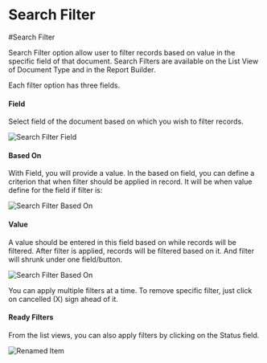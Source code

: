 # Search Filter

#Search Filter

Search Filter option allow user to filter records based on value in the specific field of that document. Search Filters are available on the List View of Document Type and in the Report Builder.

Each filter option has three fields.

#### Field

Select field of the document based on which you wish to filter records.

<img alt="Search Filter Field" class="screenshot" src="{{docs_base_url}}/assets/img/articles/search-filter-field.gif">


#### Based On

With Field, you will provide a value. In the based on field, you can define a criterion that when filter should be applied in record. It will be when value define for the field if filter is:

<img alt="Search Filter Based On" class="screenshot" src="{{docs_base_url}}/assets/img/articles/search-filter-based-on.gif">

#### Value

A value should be entered in this field based on while records will be filtered. After filter is applied, records will be filtered based on it. And filter will shrunk under one field/button.

<img alt="Search Filter Based On" class="screenshot" src="{{docs_base_url}}/assets/img/articles/search-filter-result.png">


You can apply multiple filters at a time. To remove specific filter, just click on cancelled (X) sign ahead of it.

#### Ready Filters

From the list views, you can also apply filters by clicking on the Status field.

<img alt="Renamed Item" class="screenshot" src="{{docs_base_url}}/assets/img/articles/search-filter-auto.gif">

<!-- markdown -->
